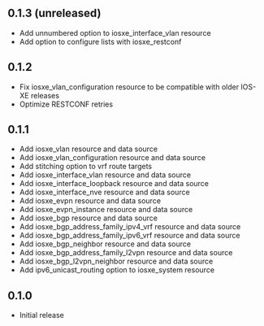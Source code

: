 ## 0.1.3 (unreleased)

- Add unnumbered option to iosxe_interface_vlan resource
- Add option to configure lists with iosxe_restconf

## 0.1.2

- Fix iosxe_vlan_configuration resource to be compatible with older IOS-XE releases
- Optimize RESTCONF retries

## 0.1.1

- Add iosxe_vlan resource and data source
- Add iosxe_vlan_configuration resource and data source
- Add stitching option to vrf route targets
- Add iosxe_interface_vlan resource and data source
- Add iosxe_interface_loopback resource and data source
- Add iosxe_interface_nve resource and data source
- Add iosxe_evpn resource and data source
- Add iosxe_evpn_instance resource and data source
- Add iosxe_bgp resource and data source
- Add iosxe_bgp_address_family_ipv4_vrf resource and data source
- Add iosxe_bgp_address_family_ipv6_vrf resource and data source
- Add iosxe_bgp_neighbor resource and data source
- Add iosxe_bgp_address_family_l2vpn resource and data source
- Add iosxe_bgp_l2vpn_neighbor resource and data source
- Add ipv6_unicast_routing option to iosxe_system resource

## 0.1.0

- Initial release
